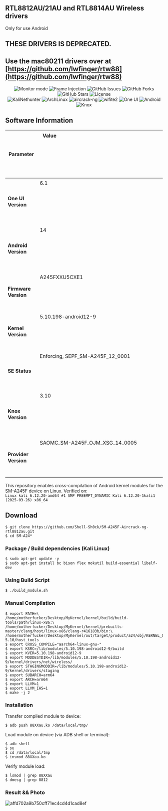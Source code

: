 ## RTL8812AU/21AU and RTL8814AU Wireless drivers
Only for use Android


## THESE DRIVERS IS DEPRECATED.
## Use the mac80211 drivers over at [https://github.com/lwfinger/rtw88](https://github.com/lwfinger/rtw88)

<p align="center">
  <!-- Functionality -->
  <img src="https://img.shields.io/badge/monitor%20mode-working-brightgreen.svg" alt="Monitor mode">
  <img src="https://img.shields.io/badge/frame%20injection-working-brightgreen.svg" alt="Frame Injection">
  <!-- GitHub Stats -->
  <img src="https://img.shields.io/github/issues/aircrack-ng/rtl8812au.svg" alt="GitHub Issues">
  <img src="https://img.shields.io/github/forks/aircrack-ng/rtl8812au.svg" alt="GitHub Forks">
  <img src="https://img.shields.io/github/stars/aircrack-ng/rtl8812au.svg" alt="GitHub Stars">
  <img src="https://img.shields.io/github/license/aircrack-ng/rtl8812au.svg" alt="License">
  <br>
  
  <!-- Compatibility -->
  <img src="https://img.shields.io/badge/KaliNethunter-supported-blue.svg" alt="KaliNethunter">
  <img src="https://img.shields.io/badge/Arch-supported-blue.svg" alt="ArchLinux">
  <img src="https://img.shields.io/badge/aircrack--ng-supported-blue.svg" alt="aircrack-ng">
  <img src="https://img.shields.io/badge/wifite2-supported-blue.svg" alt="wifite2">
  
  <img src="https://img.shields.io/badge/One_UI-6.1-8A2BE2?logo=android&logoColor=white" alt="One UI">
  <img src="https://img.shields.io/badge/Android-14-3DDC84?logo=android" alt="Android">
  <img src="https://img.shields.io/badge/Knox-3.10-326CE5?logo=android" alt="Knox">
</p>

## Software Information

| Parameter             | Value ㅤ ㅤ ㅤ ㅤ ㅤ ㅤ ㅤ ㅤ ㅤ ㅤ ㅤ ㅤ ㅤ ㅤ ㅤ ㅤ ㅤ ㅤ ㅤ ㅤ ㅤ ㅤ ㅤ ㅤ ㅤ ㅤ ㅤ ㅤ ㅤ ㅤ ㅤ ㅤ ㅤ ㅤ ㅤ ㅤ ㅤ ㅤ ㅤ ㅤ ㅤ ㅤ ㅤ ㅤ ㅤ ㅤ ㅤ ㅤ ㅤ ㅤ ㅤ ㅤ ㅤ ㅤ ㅤ ㅤ  ㅤ ㅤ ㅤ ㅤ ㅤ ㅤ ㅤ ㅤ ㅤ ㅤ ㅤ ㅤ ㅤ ㅤ ㅤ ㅤ ㅤ ㅤ ㅤ ㅤ ㅤ ㅤ ㅤ ㅤ ㅤ ㅤ ㅤ ㅤ ㅤ ㅤ ㅤ ㅤ ㅤ ㅤ ㅤ ㅤ ㅤ ㅤ ㅤㅤ ㅤ ㅤ ㅤ ㅤㅤ ㅤ|
|-----------------------|-----------------------------------------------------------------------------------------------------------|
| **One UI Version**    | 6.1 ㅤ ㅤ ㅤ ㅤ ㅤ ㅤ ㅤ ㅤ ㅤ ㅤ ㅤ ㅤ ㅤ ㅤ ㅤ ㅤ ㅤ ㅤ ㅤ ㅤ ㅤ ㅤ ㅤ ㅤ ㅤ ㅤ ㅤ ㅤ ㅤ ㅤ ㅤ ㅤ ㅤ ㅤ ㅤ ㅤ ㅤ ㅤ ㅤ ㅤ ㅤ  ㅤ ㅤ ㅤ ㅤ ㅤ ㅤ ㅤ ㅤ ㅤ ㅤ ㅤ ㅤ ㅤ ㅤ ㅤ ㅤ ㅤ ㅤ ㅤ ㅤ ㅤ ㅤ ㅤ ㅤ ㅤ ㅤ ㅤ ㅤ ㅤ ㅤ ㅤ ㅤ ㅤ ㅤ ㅤ ㅤ ㅤ ㅤ ㅤ ㅤ ㅤ ㅤ ㅤ ㅤ ㅤ ㅤ ㅤ ㅤ ㅤ ㅤ ㅤ ㅤ ㅤ ㅤ ㅤ ㅤㅤ ㅤ ㅤ ㅤ ㅤㅤ ㅤ|
| **Android Version**   | 14 ㅤ ㅤ ㅤ ㅤ ㅤ ㅤ ㅤ ㅤ ㅤ ㅤ  ㅤ ㅤ ㅤ ㅤ ㅤ ㅤ ㅤ ㅤ ㅤ ㅤ ㅤ ㅤ ㅤ ㅤ ㅤ ㅤ ㅤ ㅤ ㅤ ㅤ ㅤ ㅤ ㅤ ㅤ ㅤ ㅤ ㅤ ㅤ ㅤ ㅤ ㅤ ㅤ ㅤ ㅤ ㅤ ㅤ ㅤ ㅤ ㅤ ㅤ ㅤ ㅤ ㅤ ㅤ ㅤ ㅤ ㅤ ㅤ ㅤ ㅤ ㅤ ㅤ ㅤ ㅤ ㅤ ㅤ ㅤ ㅤ ㅤ ㅤ ㅤ ㅤ ㅤ ㅤ ㅤ ㅤ ㅤ ㅤ ㅤ ㅤ ㅤ ㅤ ㅤ ㅤ ㅤ ㅤ ㅤ ㅤ ㅤ ㅤ ㅤ ㅤ ㅤ ㅤ ㅤ ㅤ ㅤ ㅤㅤ ㅤ ㅤ ㅤ ㅤ ㅤ|
| **Firmware Version**  | A245FXXU5CXE1 ㅤ ㅤ ㅤ ㅤ ㅤ ㅤ ㅤ ㅤ ㅤ ㅤ ㅤ ㅤ ㅤ ㅤ ㅤ ㅤ ㅤ ㅤ ㅤ ㅤ ㅤ ㅤ ㅤ ㅤ ㅤ ㅤ ㅤ ㅤ ㅤ ㅤ ㅤ ㅤ ㅤ ㅤ ㅤ ㅤ ㅤ ㅤ ㅤ ㅤ ㅤ  ㅤ ㅤ ㅤ ㅤ ㅤ ㅤ ㅤ ㅤ ㅤ ㅤ ㅤ ㅤ ㅤ ㅤ ㅤ ㅤ ㅤ ㅤ ㅤ ㅤ ㅤ ㅤ ㅤ ㅤ ㅤ ㅤ ㅤ ㅤ ㅤ ㅤ ㅤ ㅤ ㅤ ㅤ ㅤ ㅤ ㅤ ㅤ ㅤ ㅤ ㅤ ㅤ ㅤ ㅤ ㅤ ㅤㅤ ㅤ ㅤ ㅤ ㅤ ㅤ|
| **Kernel Version**    | 5.10.198-android12-9 ㅤ ㅤ ㅤ ㅤ ㅤ ㅤ ㅤ ㅤ ㅤ ㅤ ㅤ ㅤ ㅤ ㅤ ㅤ ㅤ ㅤ ㅤ ㅤ ㅤ ㅤ ㅤ ㅤ ㅤ ㅤ ㅤ ㅤ ㅤ ㅤ ㅤ ㅤ ㅤ ㅤ ㅤ ㅤ ㅤ  ㅤ ㅤ ㅤ ㅤ ㅤ ㅤ ㅤ ㅤ ㅤ ㅤ ㅤ ㅤ ㅤ ㅤ ㅤ ㅤ ㅤ ㅤ ㅤ ㅤ ㅤ ㅤ ㅤ ㅤ ㅤ ㅤ ㅤ ㅤ ㅤ ㅤ ㅤ ㅤ ㅤ ㅤ ㅤ ㅤ ㅤ ㅤ ㅤ ㅤ ㅤ ㅤ ㅤ ㅤㅤㅤㅤ ㅤ ㅤ ㅤ ㅤ ㅤㅤㅤ|
| **SE Status**         | Enforcing, SEPF_SM-A245F_12_0001 ㅤ ㅤ ㅤ ㅤ ㅤ ㅤ ㅤ ㅤ ㅤ ㅤ ㅤ ㅤ ㅤ ㅤ ㅤ ㅤ ㅤ ㅤ ㅤ ㅤ ㅤ ㅤ ㅤ ㅤ ㅤ ㅤ ㅤ ㅤ ㅤ ㅤ ㅤ ㅤ ㅤ ㅤ ㅤ ㅤ  ㅤ ㅤ ㅤ ㅤ ㅤ ㅤ ㅤ ㅤ ㅤ ㅤ ㅤ ㅤ ㅤ ㅤ ㅤ ㅤ ㅤ ㅤ ㅤ ㅤ ㅤ ㅤ ㅤ ㅤ ㅤ ㅤ ㅤ ㅤ ㅤ ㅤ ㅤ ㅤㅤ ㅤ ㅤ ㅤ ㅤ ㅤ|
| **Knox Version**      | 3.10 ㅤ ㅤ ㅤ ㅤ ㅤ ㅤ ㅤ ㅤ ㅤ ㅤ ㅤ ㅤ ㅤ ㅤ ㅤ ㅤ ㅤ ㅤ ㅤ ㅤ ㅤ ㅤ ㅤ ㅤ ㅤ ㅤ ㅤ ㅤ ㅤ ㅤ ㅤ ㅤ ㅤ ㅤ ㅤ ㅤ ㅤ ㅤ ㅤ ㅤ ㅤ ㅤ ㅤ ㅤ ㅤ ㅤ ㅤ ㅤ ㅤ ㅤ ㅤ ㅤ ㅤ ㅤ ㅤ ㅤ ㅤ ㅤ ㅤ ㅤ ㅤ ㅤ ㅤ ㅤ ㅤ ㅤ  ㅤ ㅤ ㅤ ㅤ ㅤ ㅤ ㅤ ㅤ ㅤ ㅤ ㅤ ㅤ ㅤ ㅤ ㅤ ㅤ ㅤ ㅤ ㅤ ㅤ ㅤ ㅤ ㅤ ㅤ ㅤ ㅤ ㅤ ㅤ ㅤ ㅤㅤ ㅤ ㅤ ㅤ ㅤㅤ ㅤ|
| **Provider Version**  | SAOMC_SM-A245F_OJM_XSG_14_0005 ㅤ ㅤ  ㅤ ㅤ ㅤ ㅤ ㅤ ㅤ ㅤ ㅤ ㅤ ㅤ ㅤ ㅤ ㅤ ㅤ ㅤ ㅤ ㅤ ㅤ ㅤ ㅤ ㅤ ㅤ ㅤ ㅤ ㅤ ㅤ ㅤ ㅤ ㅤ ㅤ ㅤ ㅤ ㅤ ㅤ ㅤ ㅤ ㅤ ㅤ ㅤ ㅤ ㅤ ㅤ ㅤ ㅤ ㅤ ㅤ ㅤ ㅤ ㅤ ㅤ ㅤ ㅤ ㅤ ㅤ ㅤ ㅤ ㅤ ㅤ ㅤ ㅤ ㅤ ㅤ ㅤ ㅤ ㅤ ㅤ ㅤ ㅤㅤ ㅤ ㅤ ㅤ ㅤㅤ ㅤ|
    
 
This repository enables cross-compilation of Android kernel modules for the SM-A245F device on Linux. Verified on:  
`Linux kali 6.12.20-amd64 #1 SMP PREEMPT_DYNAMIC Kali 6.12.20-1kali1 (2025-03-26) x86_64`

## Download
```
$ git clone https://github.com/Shell-Sh0ck/SM-A245F-Aircrack-ng-rtl8812au.git
$ cd SM-A24*
```
### Package / Build dependencies (Kali Linux)
```
$ sudo apt-get update -y
$ sudo apt-get install bc bison flex mokutil build-essential libelf-dev
```
### Using Build Script
```
$ ./build_module.sh
```
### Manual Compilation
```
$ export PATH=\
/home/motherfucker/Desktop/MyKernel/kernel/build/build-tools/path/linux-x86:\
/home/motherfucker/Desktop/MyKernel/kernel/prebuilts-master/clang/host/linux-x86/clang-r416183b/bin:\
/home/motherfucker/Desktop/MyKernel/out/target/product/a24/obj/KERNEL_OBJ/kernel-5.10/host_tools
$ export CROSS_COMPILE="aarch64-linux-gnu-" 
$ export KSRC=/lib/modules/5.10.198-android12-9/build 
$ export KVER=5.10.198-android12-9 
$ export MODDESTDIR=/lib/modules/5.10.198-android12-9/kernel/drivers/net/wireless/
$ export STAGINGMODDIR=/lib/modules/5.10.198-android12-9/kernel/drivers/staging
$ export SUBARCH=arm64 
$ export ARCH=arm64 
$ export LLVM=1
$ export LLVM_IAS=1
$ make -j 2
```
### Installation
Transfer compiled module to device:
```
$ adb push 88XXau.ko /data/local/tmp/
```
Load module on device (via ADB shell or terminal):
```
$ adb shell
$ su
$ cd /data/local/tmp
$ insmod 88XXau.ko
```
Verify module load:
```
$ lsmod | grep 88XXau
$ dmesg | grep 8812
```
### Result && Photo
![affd702a9b750cff71ec4cd4d1cad8ef](https://github.com/user-attachments/assets/ea624cc0-e593-47de-ad33-aac9afd50770)









